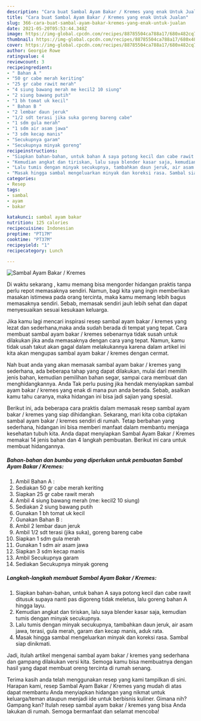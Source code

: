 ```yaml
---
description: "Cara buat Sambal Ayam Bakar / Kremes yang enak Untuk Jualan"
title: "Cara buat Sambal Ayam Bakar / Kremes yang enak Untuk Jualan"
slug: 366-cara-buat-sambal-ayam-bakar-kremes-yang-enak-untuk-jualan
date: 2021-05-20T05:53:44.348Z
image: https://img-global.cpcdn.com/recipes/88785504ca788a17/680x482cq70/sambal-ayam-bakar-kremes-foto-resep-utama.jpg
thumbnail: https://img-global.cpcdn.com/recipes/88785504ca788a17/680x482cq70/sambal-ayam-bakar-kremes-foto-resep-utama.jpg
cover: https://img-global.cpcdn.com/recipes/88785504ca788a17/680x482cq70/sambal-ayam-bakar-kremes-foto-resep-utama.jpg
author: Georgie Rowe
ratingvalue: 4
reviewcount: 3
recipeingredient:
- " Bahan A "
- "50 gr cabe merah keriting"
- "25 gr cabe rawit merah"
- "4 siung bawang merah me kecil2 10 siung"
- "2 siung bawang putih"
- "1 bh tomat uk kecil"
- " Bahan B "
- "2 lembar daun jeruk"
- "1/2 sdt terasi jika suka goreng bareng cabe"
- "1 sdm gula merah"
- "1 sdm air asam jawa"
- "3 sdm kecap manis"
- "Secukupnya garam"
- "Secukupnya minyak goreng"
recipeinstructions:
- "Siapkan bahan-bahan, untuk bahan A saya potong kecil dan cabe rawit ditusuk supaya nanti pas digoreng tidak meletus, lalu goreng bahan A hingga layu."
- "Kemudian angkat dan tiriskan, lalu saya blender kasar saja, kemudian tumis dengan minyak secukupnya."
- "Lalu tumis dengan minyak secukupnya, tambahkan daun jeruk, air asam jawa, terasi, gula merah, garam dan kecap manis, aduk rata."
- "Masak hingga sambal mengeluarkan minyak dan koreksi rasa. Sambal siap dinikmati."
categories:
- Resep
tags:
- sambal
- ayam
- bakar

katakunci: sambal ayam bakar 
nutrition: 125 calories
recipecuisine: Indonesian
preptime: "PT17M"
cooktime: "PT37M"
recipeyield: "1"
recipecategory: Lunch

---
```



![Sambal Ayam Bakar / Kremes](https://img-global.cpcdn.com/recipes/88785504ca788a17/680x482cq70/sambal-ayam-bakar-kremes-foto-resep-utama.jpg)

Di waktu  sekarang , kamu memang bisa mengorder hidangan praktis tanpa perlu repot memasaknya sendiri. Namun, bagi kita yang ingin memberikan masakan istimewa pada orang tercinta, maka kamu memang lebih bagus memasaknya sendiri. Sebab, memasak sendiri jauh lebih sehat dan dapat menyesuaikan sesuai kesukaan keluarga.

Jika kamu lagi mencari inspirasi resep sambal ayam bakar / kremes yang lezat dan sederhana,maka anda sudah berada di tempat yang tepat. Cara membuat sambal ayam bakar / kremes  sebenarnya tidak susah untuk dilakukan jika anda memasaknya dengan cara yang tepat. Namun, kamu tidak usah takut akan gagal dalam melakukannya 
karena dalam artikel ini kita akan mengupas sambal ayam bakar / kremes dengan cermat.  



Nah buat anda yang akan memasak sambal ayam bakar / kremes yang sederhana, ada beberapa tahap yang dapat dilakukan, mulai dari memilih jenis bahan, kemudian pemilihan bahan segar, sampai cara membuat dan menghidangkannya. Anda Tak perlu pusing jika hendak menyiapkan sambal ayam bakar / kremes yang enak di mana pun anda berada. Sebab, asalkan kamu  tahu caranya, maka hidangan ini bisa jadi sajian yang spesial.

Berikut ini, ada beberapa cara praktis  dalam memasak resep sambal ayam bakar / kremes yang siap dihidangkan. Sekarang, mari kita coba ciptakan sambal ayam bakar / kremes sendiri di rumah. Tetap berbahan yang sederhana, hidangan ini bisa memberi manfaat dalam membantu menjaga kesehatan tubuh kita. Anda dapat menyiapkan Sambal Ayam Bakar / Kremes memakai 14 jenis bahan dan 4 langkah pembuatan. Berikut ini cara untuk membuat hidangannya.

<!--inarticleads1-->

##### Bahan-bahan dan bumbu yang diperlukan untuk pembuatan Sambal Ayam Bakar / Kremes:

1. Ambil  Bahan A :
1. Sediakan 50 gr cabe merah keriting
1. Siapkan 25 gr cabe rawit merah
1. Ambil 4 siung bawang merah (me: kecil2 10 siung)
1. Sediakan 2 siung bawang putih
1. Gunakan 1 bh tomat uk kecil
1. Gunakan  Bahan B :
1. Ambil 2 lembar daun jeruk
1. Ambil 1/2 sdt terasi (jika suka), goreng bareng cabe
1. Siapkan 1 sdm gula merah
1. Gunakan 1 sdm air asam jawa
1. Siapkan 3 sdm kecap manis
1. Ambil Secukupnya garam
1. Sediakan Secukupnya minyak goreng




<!--inarticleads2-->

##### Langkah-langkah membuat Sambal Ayam Bakar / Kremes:

1. Siapkan bahan-bahan, untuk bahan A saya potong kecil dan cabe rawit ditusuk supaya nanti pas digoreng tidak meletus, lalu goreng bahan A hingga layu.
1. Kemudian angkat dan tiriskan, lalu saya blender kasar saja, kemudian tumis dengan minyak secukupnya.
1. Lalu tumis dengan minyak secukupnya, tambahkan daun jeruk, air asam jawa, terasi, gula merah, garam dan kecap manis, aduk rata.
1. Masak hingga sambal mengeluarkan minyak dan koreksi rasa. Sambal siap dinikmati.




Jadi, itulah artikel mengenai  sambal ayam bakar / kremes  yang sederhana dan gampang dilakukan versi kita. Semoga kamu bisa membuatnya dengan hasil yang dapat membuat oreng tercinta di rumah senang. 

Terima kasih anda telah menggunakan resep yang kami tampilkan di sini. Harapan kami, resep  Sambal Ayam Bakar / Kremes yang mudah di atas dapat membantu Anda menyiapkan hidangan yang nikmat untuk keluarga/teman ataupun menjadi ide untuk berbisnis kuliner. Gimana nih? Gampang kan? Itulah resep sambal ayam bakar / kremes yang bisa Anda lakukan di rumah. Semoga bermanfaat dan selamat mencoba!

